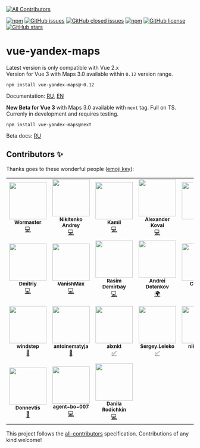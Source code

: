 
<!-- ALL-CONTRIBUTORS-BADGE:START - Do not remove or modify this section -->
[![All Contributors](https://img.shields.io/badge/all_contributors-24-orange.svg?style=flat-square)](#contributors-)
<!-- ALL-CONTRIBUTORS-BADGE:END -->
[![npm](https://img.shields.io/npm/v/vue-yandex-maps.svg)](https://www.npmjs.com/package/vue-yandex-maps)
[![GitHub issues](https://img.shields.io/github/issues/PNKBizz/vue-yandex-map.svg)](https://github.com/PNKBizz/vue-yandex-map/issues)
[![GitHub closed issues](https://img.shields.io/github/issues-closed/PNKBizz/vue-yandex-map.svg)](https://github.com/PNKBizz/vue-yandex-map)
[![npm](https://img.shields.io/npm/dm/vue-yandex-maps.svg)](https://www.npmjs.com/package/vue-yandex-maps)
[![GitHub license](https://img.shields.io/github/license/PNKBizz/vue-yandex-map.svg)](https://github.com/PNKBizz/vue-yandex-map/blob/master/LICENSE)
[![GitHub stars](https://img.shields.io/github/stars/PNKBizz/vue-yandex-map.svg?style=social)](https://github.com/PNKBizz/vue-yandex-map/stargazers)

# vue-yandex-maps

Latest version is only compatible with Vue 2.x<br>
Version for Vue 3 with Maps 3.0 available within `0.12` version range.

```
npm install vue-yandex-maps@~0.12
```

Documentation: [RU](https://vue-yandex-maps.github.io/), [EN](https://vue-yandex-maps.github.io/en/)

**New Beta for Vue 3** with Maps 3.0 available with `next` tag. Full on TS. Currenly in development and requires testing.

```
npm install vue-yandex-maps@next
```

Beta docs: [RU](https://yandex-maps-unofficial.github.io/vue-yandex-maps/)

## Contributors ✨

Thanks goes to these wonderful people ([emoji key](https://allcontributors.org/docs/en/emoji-key)):

<!-- ALL-CONTRIBUTORS-LIST:START - Do not remove or modify this section -->
<!-- prettier-ignore-start -->
<!-- markdownlint-disable -->
<table>
  <tr>
    <td align="center"><a href="https://github.com/Wormaster"><img src="https://avatars1.githubusercontent.com/u/4989842?v=4?s=100" width="100px;" alt=""/><br /><sub><b>Wormaster</b></sub></a><br /><a href="https://github.com/PNKBizz/vue-yandex-map/commits?author=Wormaster" title="Code">💻</a></td>
    <td align="center"><a href="https://github.com/NelinD"><img src="https://avatars3.githubusercontent.com/u/10078264?v=4?s=100" width="100px;" alt=""/><br /><sub><b>Nikitenko Andrey</b></sub></a><br /><a href="https://github.com/PNKBizz/vue-yandex-map/commits?author=NelinD" title="Code">💻</a></td>
    <td align="center"><a href="https://twitter.com/kamil_ocean"><img src="https://avatars3.githubusercontent.com/u/16609819?v=4?s=100" width="100px;" alt=""/><br /><sub><b>Kamil</b></sub></a><br /><a href="https://github.com/PNKBizz/vue-yandex-map/commits?author=KamilOcean" title="Code">💻</a></td>
    <td align="center"><a href="https://github.com/k0va1"><img src="https://avatars3.githubusercontent.com/u/3451694?v=4?s=100" width="100px;" alt=""/><br /><sub><b>Alexander Koval</b></sub></a><br /><a href="https://github.com/PNKBizz/vue-yandex-map/commits?author=k0va1" title="Code">💻</a></td>
    <td align="center"><a href="https://github.com/soldatovsh"><img src="https://avatars3.githubusercontent.com/u/992553?v=4?s=100" width="100px;" alt=""/><br /><sub><b>alex</b></sub></a><br /><a href="https://github.com/PNKBizz/vue-yandex-map/commits?author=soldatovsh" title="Code">💻</a></td>
    <td align="center"><a href="https://github.com/Pinegin"><img src="https://avatars2.githubusercontent.com/u/5644410?v=4?s=100" width="100px;" alt=""/><br /><sub><b>Антон Пинегин</b></sub></a><br /><a href="https://github.com/PNKBizz/vue-yandex-map/commits?author=Pinegin" title="Code">💻</a></td>
    <td align="center"><a href="https://github.com/VadimMalykhin"><img src="https://avatars3.githubusercontent.com/u/158365?v=4?s=100" width="100px;" alt=""/><br /><sub><b>Vadim Malykhin</b></sub></a><br /><a href="https://github.com/PNKBizz/vue-yandex-map/commits?author=VadimMalykhin" title="Code">💻</a></td>
  </tr>
  <tr>
    <td align="center"><a href="https://github.com/dmitrytarassov"><img src="https://avatars3.githubusercontent.com/u/12485596?v=4?s=100" width="100px;" alt=""/><br /><sub><b>Dmitriy</b></sub></a><br /><a href="https://github.com/PNKBizz/vue-yandex-map/commits?author=dmitrytarassov" title="Code">💻</a></td>
    <td align="center"><a href="http://t.me/vanishmax"><img src="https://avatars3.githubusercontent.com/u/29180358?v=4?s=100" width="100px;" alt=""/><br /><sub><b>VanishMax</b></sub></a><br /><a href="https://github.com/PNKBizz/vue-yandex-map/commits?author=VanishMax" title="Code">💻</a></td>
    <td align="center"><a href="https://github.com/rdemirbay"><img src="https://avatars1.githubusercontent.com/u/12648626?v=4?s=100" width="100px;" alt=""/><br /><sub><b>Rasim Demirbay</b></sub></a><br /><a href="https://github.com/PNKBizz/vue-yandex-map/commits?author=rdemirbay" title="Code">💻</a></td>
    <td align="center"><a href="https://github.com/genius-spirit"><img src="https://avatars3.githubusercontent.com/u/32195682?v=4?s=100" width="100px;" alt=""/><br /><sub><b>Andrei Detenkov</b></sub></a><br /><a href="#translation-genius-spirit" title="Translation">🌍</a></td>
    <td align="center"><a href="https://github.com/KorolPaul"><img src="https://avatars3.githubusercontent.com/u/3993155?v=4?s=100" width="100px;" alt=""/><br /><sub><b>CSSKing</b></sub></a><br /><a href="https://github.com/PNKBizz/vue-yandex-map/commits?author=KorolPaul" title="Code">💻</a></td>
    <td align="center"><a href="https://github.com/mrswylet"><img src="https://avatars1.githubusercontent.com/u/37118883?v=4?s=100" width="100px;" alt=""/><br /><sub><b>MrSwylet</b></sub></a><br /><a href="#ideas-mrswylet" title="Ideas, Planning, & Feedback">🤔</a></td>
    <td align="center"><a href="https://github.com/cvaize"><img src="https://avatars2.githubusercontent.com/u/26907947?v=4?s=100" width="100px;" alt=""/><br /><sub><b>Орлов Дмитрий</b></sub></a><br /><a href="#ideas-cvaize" title="Ideas, Planning, & Feedback">🤔</a></td>
  </tr>
  <tr>
    <td align="center"><a href="https://github.com/windstep"><img src="https://avatars1.githubusercontent.com/u/51027899?v=4?s=100" width="100px;" alt=""/><br /><sub><b>windstep</b></sub></a><br /><a href="#ideas-windstep" title="Ideas, Planning, & Feedback">🤔</a></td>
    <td align="center"><a href="https://github.com/antoinematyja"><img src="https://avatars2.githubusercontent.com/u/9961462?v=4?s=100" width="100px;" alt=""/><br /><sub><b>antoinematyja</b></sub></a><br /><a href="#ideas-antoinematyja" title="Ideas, Planning, & Feedback">🤔</a></td>
    <td align="center"><a href="https://github.com/alxnkt"><img src="https://avatars3.githubusercontent.com/u/49128174?v=4?s=100" width="100px;" alt=""/><br /><sub><b>alxnkt</b></sub></a><br /><a href="#tutorial-alxnkt" title="Tutorials">✅</a></td>
    <td align="center"><a href="https://leleko.ru"><img src="https://avatars3.githubusercontent.com/u/2923963?v=4?s=100" width="100px;" alt=""/><br /><sub><b>Sergey Leleko</b></sub></a><br /><a href="#tutorial-sleleko" title="Tutorials">✅</a></td>
    <td align="center"><a href="https://github.com/nikolawan"><img src="https://avatars1.githubusercontent.com/u/9902286?v=4?s=100" width="100px;" alt=""/><br /><sub><b>nikolawan</b></sub></a><br /><a href="#tutorial-nikolawan" title="Tutorials">✅</a></td>
    <td align="center"><a href="https://github.com/Alex-Sokolov"><img src="https://avatars3.githubusercontent.com/u/4497128?v=4?s=100" width="100px;" alt=""/><br /><sub><b>Alexander Sokolov</b></sub></a><br /><a href="https://github.com/PNKBizz/vue-yandex-map/commits?author=Alex-Sokolov" title="Code">💻</a></td>
    <td align="center"><a href="http://kirillunlimited.ru"><img src="https://avatars1.githubusercontent.com/u/7703762?v=4?s=100" width="100px;" alt=""/><br /><sub><b>Kirill Ivanov</b></sub></a><br /><a href="https://github.com/PNKBizz/vue-yandex-map/commits?author=kirillunlimited" title="Code">💻</a></td>
  </tr>
  <tr>
    <td align="center"><a href="https://github.com/Donnevtis"><img src="https://avatars.githubusercontent.com/u/38441204?v=4?s=100" width="100px;" alt=""/><br /><sub><b>Donnevtis</b></sub></a><br /><a href="#ideas-Donnevtis" title="Ideas, Planning, & Feedback">🤔</a></td>
    <td align="center"><a href="https://github.com/agent-bo-007"><img src="https://avatars.githubusercontent.com/u/78845669?v=4?s=100" width="100px;" alt=""/><br /><sub><b>agent-bo-007</b></sub></a><br /><a href="https://github.com/PNKBizz/vue-yandex-map/commits?author=agent-bo-007" title="Code">💻</a></td>
    <td align="center"><a href="http://dk4000.pro"><img src="https://avatars.githubusercontent.com/u/10450717?v=4?s=100" width="100px;" alt=""/><br /><sub><b>Danila Rodichkin</b></sub></a><br /><a href="https://github.com/PNKBizz/vue-yandex-map/commits?author=daniluk4000" title="Code">💻</a></td>
  </tr>
</table>

<!-- markdownlint-restore -->
<!-- prettier-ignore-end -->

<!-- ALL-CONTRIBUTORS-LIST:END -->

This project follows the [all-contributors](https://github.com/all-contributors/all-contributors) specification. Contributions of any kind welcome!
